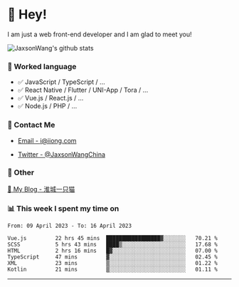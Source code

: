 # 👋 Hey!

I am just a web front-end developer and I am glad to meet you!

![JaxsonWang's github stats](https://github-readme-stats.vercel.app/api?username=JaxsonWang&&show_icons=true&&title_color=1abc9c&&icon_color=1abc9c)


### 📝 Worked language

- ✅ JavaScript / TypeScript / ...
- ✅ React Native / Flutter / UNI-App / Tora / ...
- ✅ Vue.js / React.js / ...
- ✅ Node.js / PHP / ...

### 📮 Contact Me

- [Email - i@iiong.com](mailto:i@iiong.com)

- [Twitter - @JaxsonWangChina](https://twitter.com/JaxsonWangChina)

### 🤪 Other

[📌 My Blog - 淮城一只猫](https://iiong.com)

### 📊 This week I spent my time on

<!--START_SECTION:waka-->

```text
From: 09 April 2023 - To: 16 April 2023

Vue.js         22 hrs 45 mins  █████████████████▓░░░░░░░   70.21 %
SCSS           5 hrs 43 mins   ████▒░░░░░░░░░░░░░░░░░░░░   17.68 %
HTML           2 hrs 16 mins   █▓░░░░░░░░░░░░░░░░░░░░░░░   07.00 %
TypeScript     47 mins         ▓░░░░░░░░░░░░░░░░░░░░░░░░   02.45 %
XML            23 mins         ▒░░░░░░░░░░░░░░░░░░░░░░░░   01.22 %
Kotlin         21 mins         ▒░░░░░░░░░░░░░░░░░░░░░░░░   01.11 %
```

<!--END_SECTION:waka-->

---

